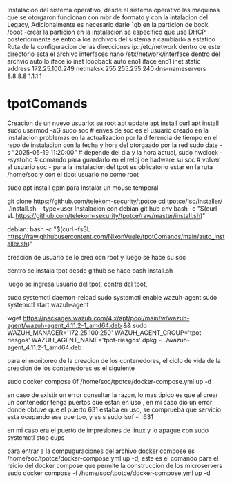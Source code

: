 Instalacion del sistema operativo, desde el sistema operativo las maquinas que se otorgaron funcionan con mbr de formato y con la intalacion del Legacy,
Adicionalmente es necesario darle 1gb en la particion de book /boot -crear la particion
en la instalacion se especifico que use DHCP posteriormente se entro a los archivos del sistema a cambiarlo a estatico
Ruta de la configuracion de las direcciones ip:
/etc/network
dentro de este directorio esta el archivo interfaces 
nano /etx/network/interface
dentro del archvio 
auto lo
iface io inet loopback
auto eno1
iface eno1 inet static
  address 172.25.100.249
  netmaksk 255.255.255.240
  dns-nameservers 8.8.8.8 1.1.1.1

# tpotComands
Creacion de un nuevo usuario:
su root
apt update
apt install curl
apt install sudo
usermod -aG sudo soc     # enves de soc es el usuario creado en la instalacion
problemas en la actualizacion por la diferencia de tiempo en el repo de instalacion con la fecha y hora del otorgaado por la red
sudo date -s "2025-05-19 11:20:00" # depende del dia y la hora actual,
sudo hwclock --systohc # comando para guardarlo  en el reloj de hadware
su soc # volver al usuario soc - para la instalacion del tpot es oblicatorio estar en la ruta 
/home/soc y con el tipo: usuario no como root

sudo apt install gpm
para instalar un mouse temporal

git clone https://github.com/telekom-security/tpotce
cd tpotce/iso/installer/
./install.sh --type=user
Instalacion con debian
git hub
env bash -c "$(curl -sL https://github.com/telekom-security/tpotce/raw/master/install.sh)"

debian:
bash -c "$(curl -fsSL https://raw.githubusercontent.com/NixonVuele/tpotComands/main/auto_installer.sh)"

creacion de usuario se lo crea ocn root y luego se hace su soc

dentro se instala tpot desde github
se hace bash install.sh

luego se ingresa usuario del tpot,
contra del tpot, 


sudo systemctl daemon-reload sudo systemctl enable wazuh-agent sudo systemctl start wazuh-agent


wget https://packages.wazuh.com/4.x/apt/pool/main/w/wazuh-agent/wazuh-agent_4.11.2-1_amd64.deb && sudo WAZUH_MANAGER='172.25.100.250' WAZUH_AGENT_GROUP='tpot-riesgos' WAZUH_AGENT_NAME='tpot-riesgos' dpkg -i ./wazuh-agent_4.11.2-1_amd64.deb


para el monitoreo de la creacion de los contenedores, el ciclo de vida de la creacion de los contenedores es el siguiente

sudo docker compose 0f /home/soc/tpotce/docker-compose.yml up -d

en caso de existir un error consultar la razon, lo mas tipico es que al crear un contenedor tenga puertos que estan en uso , en mi caso dio un error 
donde obtuve que el puerto 631 estaba en uso, se comprueba que servicio esta ocupando ese puertoo, y es s
sudo lsof -i :631

en mi caso era el puerto de impresiones de linux y lo apague con 
sudo systemctl stop cups

para entrar a la compuguraciones del archivo docker compose es 
/home/soc/tpotce/docker-compose.yml up -d,
este es el comando para el reicio del docker compose que permite la construccion de los microservers
sudo docker compose -f /home/soc/tpotce/docker-compose.yml up -d

